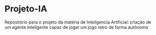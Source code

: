 # Projeto-IA
Repositório para o projeto da matéria de Inteligencia Artificial: criação de um agente inteligente capaz de jogar um jogo retro de forma autônoma
